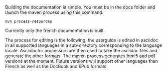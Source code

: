 Building the documentation is simple. You must be in the docs folder and launch the maven process using this command:

``mvn process-resources``

Currently only the french documentation is built. 

The process for editing is the following: the userguide is edited in asciidoc in all supported languages in a 
sub-directory corresponding to the language locale. Asciidoctor processors are then used to take the asciidoc 
files and generate the other formats. The maven process generates html5 and pdf versions at the moment. 
Future versions will support other languages than French as well as the DocBook and EPub formats.

